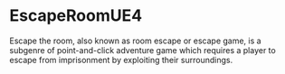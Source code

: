 # EscapeRoomUE4

Escape the room, also known as room escape or escape game, is a subgenre of point-and-click adventure game which requires a player to escape from imprisonment by exploiting their surroundings.
